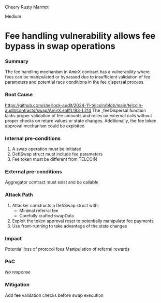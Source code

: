 Cheery Rusty Marmot

Medium

# Fee handling vulnerability allows fee bypass in swap operations

### Summary

The fee handling mechanism in AmirX contract has a vulnerability where fees can be manipulated or bypassed due to insufficient validation of fee parameters and potential race conditions in the fee dispersal process.

### Root Cause

https://github.com/sherlock-audit/2024-11-telcoin/blob/main/telcoin-audit/contracts/swap/AmirX.sol#L183-L214
The _feeDispersal function lacks proper validation of fee amounts and relies on external calls without proper checks on return values or state changes. Additionally, the fee token approval mechanism could be exploited

### Internal pre-conditions

1. A swap operation must be initiated
2. DefiSwap struct must include fee parameters
3. Fee token must be different from TELCOIN

### External pre-conditions

Aggregator contract must exist and be callable

### Attack Path

1. Attacker constructs a DefiSwap struct with:
      - Minimal referral fee
      - Carefully crafted swapData
2. Exploit the token approval reset to potentially manipulate fee payments
3. Use front-running to take advantage of the state changes

### Impact

Potential loss of protocol fees
Manipulation of referral rewards

### PoC

_No response_

### Mitigation

Add fee validation checks before swap execution